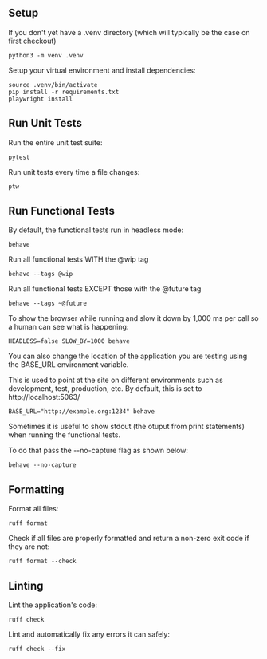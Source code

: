## Setup

If you don't yet have a .venv directory (which will typically be the case on first checkout)

```shell
python3 -m venv .venv
```

Setup your virtual environment and install dependencies:

```shell
source .venv/bin/activate
pip install -r requirements.txt
playwright install
```

## Run Unit Tests

Run the entire unit test suite:

```shell
pytest
```

Run unit tests every time a file changes:

```shell
ptw
```

## Run Functional Tests

By default, the functional tests run in headless mode:

```shell
behave
```

Run all functional tests WITH the @wip tag

```shell
behave --tags @wip
```

Run all functional tests EXCEPT those with the @future tag

```shell
behave --tags ~@future
```

To show the browser while running and slow it down by 1,000 ms per call so a human can see what is happening:

```shell
HEADLESS=false SLOW_BY=1000 behave
```

You can also change the location of the application you are testing using the BASE_URL environment variable.

This is used to point at the site on different environments such as development, test, production, etc. By default, this
is set to http://localhost:5063/

```shell
BASE_URL="http://example.org:1234" behave
```

Sometimes it is useful to show stdout (the otuput from print statements) when running the functional tests.

To do that pass the --no-capture flag as shown below:

```shell
behave --no-capture
```

## Formatting

Format all files:

```shell
ruff format
```

Check if all files are properly formatted and return a non-zero exit code if they are not:

```shell
ruff format --check
```

## Linting

Lint the application's code:

```shell
ruff check
```

Lint and automatically fix any errors it can safely:

```shell
ruff check --fix
```

